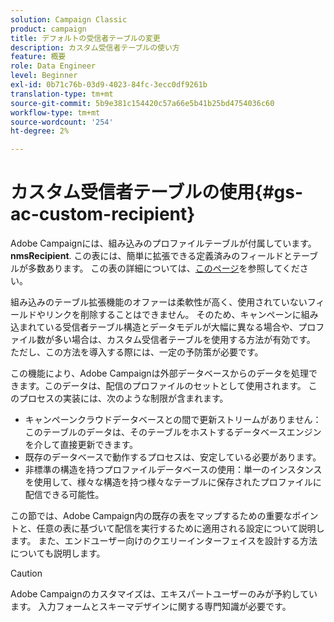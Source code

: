 ```yaml
---
solution: Campaign Classic
product: campaign
title: デフォルトの受信者テーブルの変更
description: カスタム受信者テーブルの使い方
feature: 概要
role: Data Engineer
level: Beginner
exl-id: 0b71c76b-03d9-4023-84fc-3ecc0df9261b
translation-type: tm+mt
source-git-commit: 5b9e381c154420c57a66e5b41b25bd4754036c60
workflow-type: tm+mt
source-wordcount: '254'
ht-degree: 2%

---
```


# カスタム受信者テーブルの使用{#gs-ac-custom-recipient}

Adobe Campaignには、組み込みのプロファイルテーブルが付属しています。**nmsRecipient**. この表には、簡単に拡張できる定義済みのフィールドとテーブルが多数あります。 この表の詳細については、[このページ](datamodel.md#ootb-profiles)を参照してください。

組み込みのテーブル拡張機能のオファーは柔軟性が高く、使用されていないフィールドやリンクを削除することはできません。 そのため、キャンペーンに組み込まれている受信者テーブル構造とデータモデルが大幅に異なる場合や、プロファイル数が多い場合は、カスタム受信者テーブルを使用する方法が有効です。  ただし、この方法を導入する際には、一定の予防策が必要です。

この機能により、Adobe Campaignは外部データベースからのデータを処理できます。このデータは、配信のプロファイルのセットとして使用されます。 このプロセスの実装には、次のような制限が含まれます。

* キャンペーンクラウドデータベースとの間で更新ストリームがありません：このテーブルのデータは、そのテーブルをホストするデータベースエンジンを介して直接更新できます。
* 既存のデータベースで動作するプロセスは、安定している必要があります。
* 非標準の構造を持つプロファイルデータベースの使用：単一のインスタンスを使用して、様々な構造を持つ様々なテーブルに保存されたプロファイルに配信できる可能性。

この節では、Adobe Campaign内の既存の表をマップするための重要なポイントと、任意の表に基づいて配信を実行するために適用される設定について説明します。 また、エンドユーザー向けのクエリーインターフェイスを設計する方法についても説明します。


>[!CAUTION]
>
>Adobe Campaignのカスタマイズは、エキスパートユーザーのみが予約しています。 入力フォームとスキーマデザインに関する専門知識が必要です。

